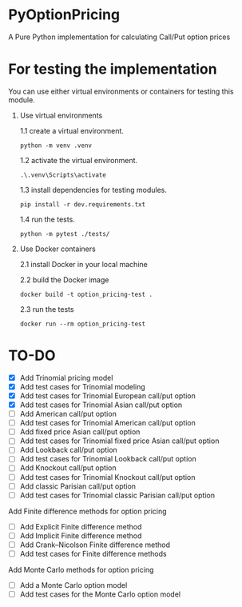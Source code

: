 # PyOptionPricing
A Pure Python implementation for calculating Call/Put option prices

# For testing the implementation
You can use either virtual environments or containers for testing this module.

1. Use virtual environments
    
    1.1 create a virtual environment.
    ```
    python -m venv .venv
    ```
    1.2 activate the virtual environment.
    ```
    .\.venv\Scripts\activate
    ```
    1.3 install dependencies for testing modules.
    ```
    pip install -r dev.requirements.txt
    ```
    1.4 run the tests.
    ```
    python -m pytest ./tests/
    ```
2. Use Docker containers

    2.1 install Docker in your local machine

    2.2 build the Docker image
    ```
    docker build -t option_pricing-test .
    ```
    2.3 run the tests 
    ```
    docker run --rm option_pricing-test
    ```

# TO-DO
- [x] Add Trinomial pricing model
- [x] Add test cases for Trinomial modeling
- [x] Add test cases for Trinomial European call/put option
- [x] Add test cases for Trinomial Asian call/put option
- [ ] Add American call/put option
- [ ] Add test cases for Trinomial American call/put option
- [ ] Add fixed price Asian call/put option
- [ ] Add test cases for Trinomial fixed price Asian call/put option
- [ ] Add Lookback call/put option
- [ ] Add test cases for Trinomial Lookback call/put option
- [ ] Add Knockout call/put option
- [ ] Add test cases for Trinomial Knockout call/put option
- [ ] Add classic Parisian call/put option
- [ ] Add test cases for Trinomial classic Parisian call/put option

Add Finite difference methods for option pricing
- [ ] Add Explicit Finite difference method
- [ ] Add Implicit Finite difference method
- [ ] Add Crank–Nicolson Finite difference method
- [ ] Add test cases for Finite difference methods

Add Monte Carlo methods for option pricing
- [ ] Add a Monte Carlo option model
- [ ] Add test cases for the Monte Carlo option model 
